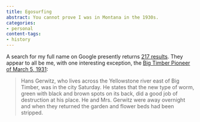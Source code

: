 ```yaml
---
title: Egosurfing
abstract: You cannot prove I was in Montana in the 1930s.
categories:
- personal
content-tags:
- history
---
```


A search for my full name on Google presently returns [217 results][1].  They appear to all be me, with one interesting exception, the [Big Timber Pioneer of March 5, 1931][2]:

   [1]: http://www.google.com/search?q=%22Hans+Gerwitz%22
   [2]: http://ftp.rootsweb.com/pub/usgenweb/mt/sweetgrass/misc/sgctidbits4.txt

> Hans Gerwitz, who lives across the Yellowstone river east of Big Timber, was in the city Saturday. He states that the new type of worm, green with black and brown spots on its back, did a good job of destruction at his place. He and Mrs. Gerwitz were away overnight and when they returned the garden and flower beds had been stripped.
